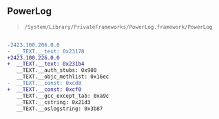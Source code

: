 ## PowerLog

> `/System/Library/PrivateFrameworks/PowerLog.framework/PowerLog`

```diff

-2423.100.206.0.0
-  __TEXT.__text: 0x23178
+2423.100.226.0.0
+  __TEXT.__text: 0x231b4
   __TEXT.__auth_stubs: 0x980
   __TEXT.__objc_methlist: 0x16ec
-  __TEXT.__const: 0xcd8
+  __TEXT.__const: 0xcf0
   __TEXT.__gcc_except_tab: 0xa9c
   __TEXT.__cstring: 0x21d3
   __TEXT.__oslogstring: 0x3b87

```
